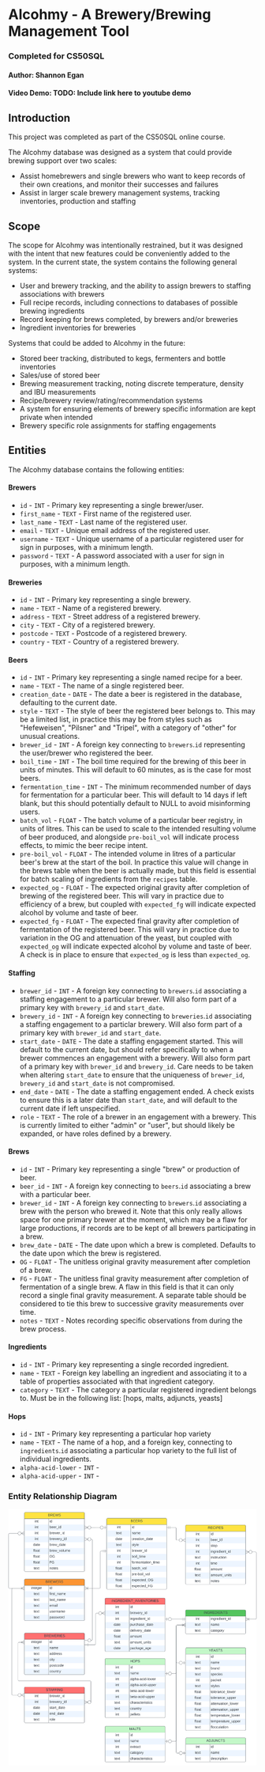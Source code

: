 # Alcohmy - A Brewery/Brewing Management Tool
### Completed for CS50SQL
#### Author: Shannon Egan

#### Video Demo: TODO: Include link here to youtube demo

## Introduction
This project was completed as part of the CS50SQL online course.

The Alcohmy database was designed as a system that could provide brewing support over two scales:
- Assist homebrewers and single brewers who want to keep records of their own creations, and monitor their successes and failures
- Assist in larger scale brewery management systems, tracking inventories, production and staffing

## Scope
The scope for Alcohmy was intentionally restrained, but it was designed with the intent that new features could be conveniently added to the system. In the current state, the system contains the following general systems:
- User and brewery tracking, and the ability to assign brewers to staffing associations with brewers
- Full recipe records, including connections to databases of possible brewing ingredients
- Record keeping for brews completed, by brewers and/or breweries
- Ingredient inventories for breweries

Systems that could be added to Alcohmy in the future:
- Stored beer tracking, distributed to kegs, fermenters and bottle inventories
- Sales/use of stored beer
- Brewing measurement tracking, noting discrete temperature, density and IBU measurements
- Recipe/brewery review/rating/recommendation systems
- A system for ensuring elements of brewery specific information are kept private when intended
- Brewery specific role assignments for staffing engagements

## Entities
The Alcohmy database contains the following entities:
#### Brewers
* `id` - `INT` - Primary key representing a single brewer/user.
* `first_name` - `TEXT` - First name of the registered user.
* `last_name` - `TEXT` - Last name of the registered user.
* `email` - `TEXT` - Unique email address of the registered user.
* `username` - `TEXT` - Unique username of a particular registered user for sign in purposes, with a minimum length.
* `password` - `TEXT` - A password associated with a user for sign in purposes, with a minimum length.
#### Breweries
* `id` - `INT` - Primary key representing a single brewery.
* `name` - `TEXT` - Name of a registered brewery.
* `address` - `TEXT` - Street address of a registered brewery.
* `city` - `TEXT` - City of a registered brewery.
* `postcode` - `TEXT` - Postcode of a registered brewery.
* `country` - `TEXT` - Country of a registered brewery.
#### Beers
* `id` - `INT` - Primary key representing a single named recipe for a beer.
* `name` - `TEXT` - The name of a single registered beer.
* `creation_date` - `DATE` - The date a beer is registered in the database, defaulting to the current date.
* `style` - `TEXT` - The style of beer the registered beer belongs to. This may be a limited list, in practice this may be from styles such as "Hefeweisen", "Pilsner" and "Tripel", with a category of "other" for unusual creations.
* `brewer_id` - `INT` - A foreign key connecting to `brewers`.`id` representing the user/brewer who registered the beer.
* `boil_time` - `INT` - The boil time required for the brewing of this beer in units of minutes. This will default to 60 minutes, as is the case for most beers.
* `fermentation_time` - `INT` - The minimum recommended number of days for fermentation for a particular beer. This will default to 14 days if left blank, but this should potentially default to NULL to avoid misinforming users.
* `batch_vol` - `FLOAT` - The batch volume of a particular beer registry, in units of litres. This can be used to scale to the intended resulting volume of beer produced, and alongside `pre-boil_vol` will indicate process effects, to mimic the beer recipe intent.
* `pre-boil_vol` - `FLOAT` - The intended volume in litres of a particular beer's brew at the start of the boil. In practice this value will change in the brews table when the beer is actually made, but this field is essential for batch scaling of ingredients from the `recipes` table.
* `expected_og` - `FLOAT` - The expected original gravity after completion of brewing of the registered beer. This will vary in practice due to efficiency of a brew, but coupled with `expected_fg` will indicate expected alcohol by volume and taste of beer.
* `expected_fg` - `FLOAT` - The expected final gravity after completion of fermentation of the registered beer. This will vary in practice due to variation in the OG and attenuation of the yeast, but coupled with `expected_og` will indicate expected alcohol by volume and taste of beer. A check is in place to ensure that `expected_og` is less than `expected_og`.
#### Staffing
* `brewer_id` - `INT` - A foreign key connecting to `brewers`.`id` associating a staffing engagement to a particular brewer. Will also form part of a primary key with `brewery_id` and `start_date`.
* `brewery_id` - `INT` - A foreign key connecting to `breweries`.`id` associating a staffing engagement to a particlar brewery. Will also form part of a primary key with `brewer_id` and `start_date`.
* `start_date` - `DATE` - The date a staffing engagement started. This will default to the current date, but should refer specifically to when a brewer commences an engagement with a brewery. Will also form part of a primary key with `brewer_id` and `brewery_id`. Care needs to be taken when altering `start_date` to ensure that the uniqueness of `brewer_id`, `brewery_id` and `start_date` is not compromised.
* `end_date` - `DATE` - The date a staffing engagement ended. A check exists to ensure this is a later date than `start_date`, and will default to the current date if left unspecified.
* `role` - `TEXT` - The role of a brewer in an engagement with a brewery. This is currently limited to either "admin" or "user", but should likely be expanded, or have roles defined by a brewery.
#### Brews
* `id` - `INT` - Primary key representing a single "brew" or production of beer.
* `beer_id` - `INT` - A foreign key connecting to `beers`.`id` associating a brew with a particular beer.
* `brewer_id` - `INT` - A foreign key connecting to `brewers`.`id` associating a brew with the person who brewed it. Note that this only really allows space for one primary brewer at the moment, which may be a flaw for large productions, if records are to be kept of all brewers participating in a brew.
* `brew_date` - `DATE` - The date upon which a brew is completed. Defaults to the date upon which the brew is registered.
* `OG` - `FLOAT` - The unitless original gravity measurement after completion of a brew.
* `FG` - `FLOAT` - The unitless final gravity measurement after completion of fermentation of a single brew. A flaw in this field is that it can only record a single final gravity measurement. A separate table should be considered to tie this brew to successive gravity measurements over time.
* `notes` - `TEXT` - Notes recording specific observations from during the brew process.
#### Ingredients
* `id` - `INT` - Primary key representing a single recorded ingredient.
* `name` - `TEXT` - Foreign key labelling an ingredient and associating it to a table of properties associated with that ingredient category.
* `category` - `TEXT` - The category a particular registered ingredient belongs to. Must be in the following list: [hops, malts, adjuncts, yeasts]
#### Hops
* `id` - `INT` - Primary key representing a particular hop variety
* `name` - `TEXT` - The name of a hop, and a foreign key, connecting to `ingredients`.`id` associating a particular hop variety to the full list of individual ingredients.
* `alpha-acid-lower` - `INT` -
* `alpha-acid-upper` - `INT` - 

### Entity Relationship Diagram
![Entity Relationship Diagram](Alcohmy.svg)
